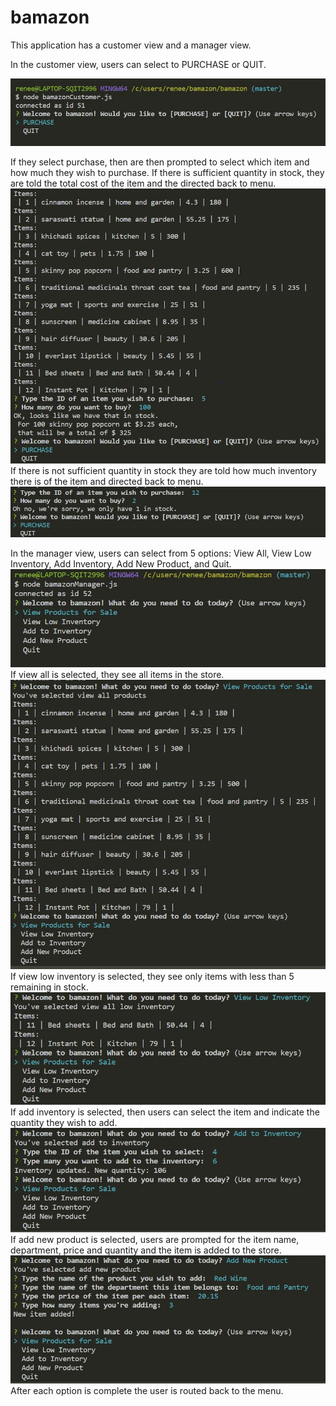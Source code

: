 # bamazon

This application has a customer view and a manager view.

In the customer view, users can select to PURCHASE or QUIT.

![Customer view, first prompt](https://github.com/reneelpetit/bamazon/blob/master/screenshots/customerViewFirstPrompt.JPG) 

If they select purchase, then are then prompted to select which item and how much they wish to purchase. If there is sufficient quantity in stock, they are told the total cost of the item and the directed back to menu.
![Customer view, purchase item](https://github.com/reneelpetit/bamazon/blob/master/screenshots/customerViewPurchasePrompts.JPG) 
If there is not sufficient quantity in stock they are told how much inventory there is of the item and directed back to menu. 
![Customer view, not enough inventory](https://github.com/reneelpetit/bamazon/blob/master/screenshots/customerViewNotEnoughStock.JPG) 

In the manager view, users can select from 5 options: View All, View Low Inventory, Add Inventory, Add New Product, and Quit. 
![Manager view, first prompt](https://github.com/reneelpetit/bamazon/blob/master/screenshots/ManagerViewFirstPrompt.JPG) 
If view all is selected, they see all items in the store. 
![Manager view, view all item](https://github.com/reneelpetit/bamazon/blob/master/screenshots/ManagerViewAllProducts.JPG) 
If view low inventory is selected, they see only items with less than 5 remaining in stock. 
![Manager view, view low inventory](https://github.com/reneelpetit/bamazon/blob/master/screenshots/ManagerViewLowInventory.JPG) 
If add inventory is selected, then users can select the item and indicate the quantity they wish to add. 
![Manager view, add inventory](https://github.com/reneelpetit/bamazon/blob/master/screenshots/ManagerAddInventory.JPG) 
If add new product is selected, users are prompted for the item name, department, price and quantity and the item is added to the store. 
![Manager view, add new product](https://github.com/reneelpetit/bamazon/blob/master/screenshots/ManagerAddNewProduct.JPG) After each option is complete the user is routed back to the menu.